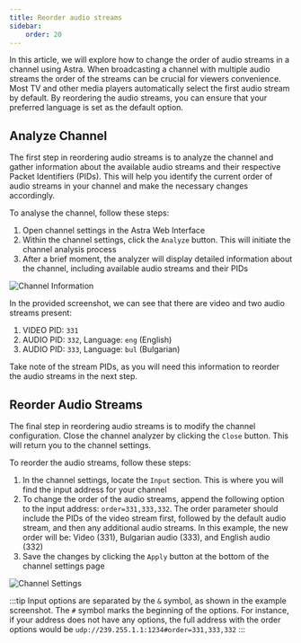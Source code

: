 ```yaml
---
title: Reorder audio streams
sidebar:
    order: 20
---
```


In this article, we will explore how to change the order of audio streams in a channel using Astra. When broadcasting a channel with multiple audio streams the order of the streams can be crucial for viewers convenience. Most TV and other media players automatically select the first audio stream by default. By reordering the audio streams, you can ensure that your preferred language is set as the default option.

## Analyze Channel

The first step in reordering audio streams is to analyze the channel and gather information about the available audio streams and their respective Packet Identifiers (PIDs). This will help you identify the current order of audio streams in your channel and make the necessary changes accordingly.

To analyse the channel, follow these steps:

1. Open channel settings in the Astra Web Interface
2. Within the channel settings, click the `Analyze` button. This will initiate the channel analysis process
3. After a brief moment, the analyzer will display detailed information about the channel, including available audio streams and their PIDs

![Channel Information](https://cdn.cesbo.com/help/astra/processing/utilities/order/analyze.png)

In the provided screenshot, we can see that there are video and two audio streams present:

1. VIDEO PID: `331`
2. AUDIO PID: `332`, Language: `eng` (English)
3. AUDIO PID: `333`, Language: `bul` (Bulgarian)

Take note of the stream PIDs, as you will need this information to reorder the audio streams in the next step.

## Reorder Audio Streams

The final step in reordering audio streams is to modify the channel configuration. Close the channel analyzer by clicking the `Close` button. This will return you to the channel settings.

To reorder the audio streams, follow these steps:

1. In the channel settings, locate the `Input` section. This is where you will find the input address for your channel
2. To change the order of the audio streams, append the following option to the input address: `order=331,333,332`. The order parameter should include the PIDs of the video stream first, followed by the default audio stream, and then any additional audio streams. In this example, the new order will be: Video (331), Bulgarian audio (333), and English audio (332)
3. Save the changes by clicking the `Apply` button at the bottom of the channel settings page

![Channel Settings](https://cdn.cesbo.com/help/astra/processing/utilities/order/channel-settings.png)

:::tip
Input options are separated by the `&` symbol, as shown in the example screenshot. The `#` symbol marks the beginning of the options. For instance, if your address does not have any options, the full address with the order options would be `udp://239.255.1.1:1234#order=331,333,332`
:::
